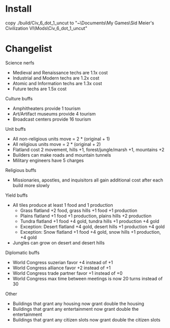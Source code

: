 # Install
copy ./build/Civ_6_dot_1_uncut to "~\Documents\My Games\Sid Meier's Civilization VI\Mods\Civ_6_dot_1_uncut"

# Changelist

Science nerfs
* Medieval and Renaissance techs are 1.1x cost
* Industrial and Modern techs are 1.2x cost
* Atomic and Information techs are 1.3x cost
* Future techs are 1.5x cost

Culture buffs
* Amphitheaters provide 1 tourism
* Art/Artifact museums provide 4 tourism
* Broadcast centers provide 16 tourism

Unit buffs
* All non-religious units move = 2 * (original + 1)
* All religious units move = 2 * (original + 2)
* Flatland cost 2 movement, hills +1, forest/jungle/marsh +1, mountains +2
* Builders can make roads and mountain tunnels
* Military engineers have 5 charges

Religious buffs
* Missionaries, apostles, and inquisitors all gain additional cost after each build more slowly

Yield buffs
* All tiles produce at least 1 food and 1 production
    * Grass flatland +2 food, grass hills +1 food +1 production
    * Plains flatland +1 food +1 production, plains hills +2 production
    * Tundra flatland +1 food +4 gold, tundra hills +1 production +4 gold
    * Exception: Desert flatland +4 gold, desert hills +1 production +4 gold
    * Exception: Snow flatland +1 food +4 gold, snow hills +1 production, +4 gold
* Jungles can grow on desert and desert hills

Diplomatic buffs
* World Congress suzerian favor +4 instead of +1
* World Congress alliance favor +2 instead of +1
* World Congress trade partner favor +1 instead of +0
* World Congress max time between meetings is now 20 turns instead of 30

Other
* Buildings that grant any housing now grant double the housing
* Buildings that grant any entertainment now grant double the entertainment
* Buildings that grant any citizen slots now grant double the citizen slots

